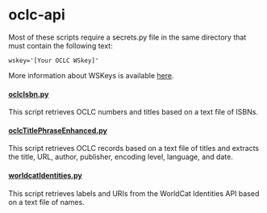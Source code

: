 # oclc-api
Most of these scripts require a secrets.py file in the same directory that must contain the following text:

    wskey='[Your OCLC WSkey]'

More information about WSKeys is available [here](https://www.oclc.org/developer/develop/authentication/how-to-request-a-wskey.en.html).

#### [oclcIsbn.py](oclcIsbn.py)
This script retrieves OCLC numbers and titles based on a text file of ISBNs.

#### [oclcTitlePhraseEnhanced.py](oclcTitlePhraseEnhanced.py)
This script retrieves OCLC records based on a text file of titles and extracts the title, URL, author, publisher, encoding level, language, and date.

#### [worldcatIdentities.py](worldcatIdentities.py)
This script retrieves labels and URIs from the WorldCat Identities API based on a text file of names.
